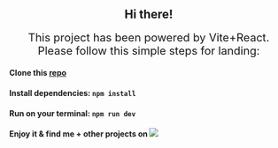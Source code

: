 <h2 align="center">
    Hi there!
</h2>

<div align="center" style="font-size: 20px">
This project has been powered by Vite+React. Please follow this simple steps for landing:
</div>

<h4>Clone this <a target="_blank" href="https://github.com/Alvarodevs/oxygen_test/tree/main">repo</a></h4>
<h4>Install dependencies: <code>npm install</code></h4>
<h4>Run on your terminal: <code>npm run dev</code></h4>

<h4 style= "margin-top: 10px">Enjoy it & find me + other projects on <a target="_blank" href="https://www.linkedin.com/in/alvarodevs4you/"><img src=https://img.shields.io/badge/LinkedIn-0077B5?style=for-the-badge&logo=linkedin&  logoColor=white/></a></h4>


